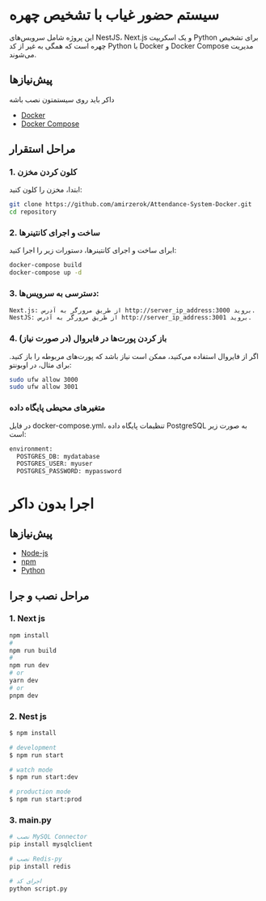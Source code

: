# سیستم حضور غیاب با تشخیص چهره

این پروژه شامل سرویس‌های NestJS، Next.js و یک اسکریپت Python برای تشخیص چهره است که همگی به غیر از کد Python با Docker و Docker Compose مدیریت می‌شوند.

## پیش‌نیازها

داکر باید روی سیستمتون نصب باشه 

- [Docker](https://www.docker.com/get-started)
- [Docker Compose](https://docs.docker.com/compose/install/)

## مراحل استقرار

### 1. کلون کردن مخزن

ابتدا، مخزن را کلون کنید:

```sh
git clone https://github.com/amirzerok/Attendance-System-Docker.git
cd repository
```
### 2. ساخت و اجرای کانتینرها

ابرای ساخت و اجرای کانتینرها، دستورات زیر را اجرا کنید:

```sh
docker-compose build
docker-compose up -d
```


### 3. دسترسی به سرویس‌ها:
```sh
Next.js: از طریق مرورگر به آدرس http://server_ip_address:3000 بروید.
NestJS: از طریق مرورگر به آدرس http://server_ip_address:3001 بروید.
```




### 4. باز کردن پورت‌ها در فایروال (در صورت نیاز)
اگر از فایروال استفاده می‌کنید، ممکن است نیاز باشد که پورت‌های مربوطه را باز کنید. برای مثال، در اوبونتو:
```sh
sudo ufw allow 3000
sudo ufw allow 3001
```
###
### متغیرهای محیطی پایگاه داده
در فایل docker-compose.yml، تنظیمات پایگاه داده PostgreSQL به صورت زیر است:

```sh
environment:
  POSTGRES_DB: mydatabase
  POSTGRES_USER: myuser
  POSTGRES_PASSWORD: mypassword
```


# اجرا بدون داکر  

## پیش‌نیازها


- [Node-js](https://nodejs.org/en)
- [npm](https://docs.npmjs.com/downloading-and-installing-node-js-and-npm)
- [Python](https://www.python.org/downloads)
## مراحل نصب و جرا  



### 1. Next js 

```sh
npm install
#
npm run build
#
npm run dev
# or
yarn dev
# or
pnpm dev
```

### 2. Nest js

```sh
$ npm install

# development
$ npm run start

# watch mode
$ npm run start:dev

# production mode
$ npm run start:prod
```
 
### 3. main.py

```sh
# نصب MySQL Connector
pip install mysqlclient

# نصب Redis-py
pip install redis

# اجرای کد
python script.py
```
